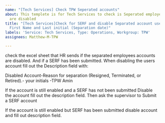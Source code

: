 ```yaml
---
name: "[Tech Services] Check TPW Seperated accounts"
about: This templete is for Tech Services to check is Seperated employees accounts
  are disabled
title: "[Tech Services]Check for SERF and disable Separated account user's account
  First Name and Last initial (Separation date)"
labels: 'Service: Tech Services, Type: Operations, Workgroup: TPW'
assignees: Matthew-M-TPW

---
```


check the excel sheet that HR sends if the separated employees accounts are disabled. And if a SERF has been submitted. When disabling the users account fill out the Description field with:

Disabled Account-Reason for separation (Resigned, Terminated, or Retired).- your initials -TPW Amin 

If the account is still enabled and a SERF has not  been submitted Disable the account fill out the description field. Then ask the supervisor to Submit a SERF account 

If the account is still enabled but SERF has been submitted disable account and fill out description field.
